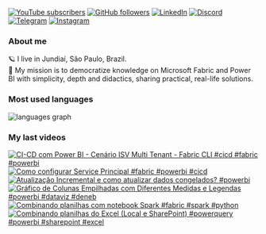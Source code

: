 [![YouTube subscribers](https://img.shields.io/youtube/channel/subscribers/UCst_4Wi9DkGAc28uEPlHHHw?style=flat&logo=youtube&logoColor=ff0000&colorA=2E3440&colorB=FFFFFF)](https://www.youtube.com/@alisonpezzott?sub_confirmation=1)
[![GitHub followers](https://img.shields.io/github/followers/alisonpezzott?style=flat&logo=github&logoColor=ffffff&colorA=2E3440&colorB=FFFFFF)](https://github.com/alisonpezzott)
[![LinkedIn](https://custom-icon-badges.demolab.com/badge/LinkedIn-0A66C2?logo=linkedin-white&logoColor=fff)](https://linkedin.com/in/alisonpezzott)
[![Discord](https://img.shields.io/badge/Discord-%235865F2.svg?&logo=discord&logoColor=white)](https://discord.gg/sJTDvWz9sM)
[![Telegram](https://img.shields.io/badge/Telegram-2CA5E0?logo=telegram&logoColor=white)](https://t.me/alisonpezzott)
[![Instagram](https://img.shields.io/badge/Instagram-%23E4405F.svg?logo=Instagram&logoColor=white)](https://instagram.com/alisonpezzott)  

### About me  

🪐 I live in Jundiaí, São Paulo, Brazil.  
🚀 My mission is to democratize knowledge on Microsoft Fabric and Power BI with simplicity, depth and didactics, sharing practical, real-life solutions.  

### Most used languages  

<div align="left">
  <img 
    src="https://github-readme-stats.vercel.app/api/top-langs?username=alisonpezzott&locale=en&hide_title=true&layout=compact&theme=nord&langs_count=10&hide_border=true&order=2&hide=roff,Batchfile&card_width=800" 
    alt="languages graph"
  />
</div>  

### My last videos  

<!-- BEGIN YOUTUBE-CARDS -->
[![CI-CD com Power BI -  Cenário  ISV Multi Tenant -  Fabric CLI #cicd #fabric #powerbi](https://ytcards.demolab.com/?id=_N013PdT95w&title=CI-CD+com+Power+BI+-++Cen%C3%A1rio++ISV+Multi+Tenant+-++Fabric+CLI+%23cicd+%23fabric+%23powerbi&lang=en&timestamp=1744668005&background_color=%230d1117&title_color=%23ffffff&stats_color=%23dedede&max_title_lines=2&width=250&border_radius=5 "CI-CD com Power BI -  Cenário  ISV Multi Tenant -  Fabric CLI #cicd #fabric #powerbi")](https://www.youtube.com/watch?v=_N013PdT95w)
[![Como configurar Service Principal #fabric #powerbi #cicd](https://ytcards.demolab.com/?id=IFp1Aingnmw&title=Como+configurar+Service+Principal+%23fabric+%23powerbi+%23cicd&lang=en&timestamp=1744581822&background_color=%230d1117&title_color=%23ffffff&stats_color=%23dedede&max_title_lines=2&width=250&border_radius=5 "Como configurar Service Principal #fabric #powerbi #cicd")](https://www.youtube.com/watch?v=IFp1Aingnmw)
[![Atualização Incremental e como atualizar dados congelados? #powerbi](https://ytcards.demolab.com/?id=73WLAd7-VVo&title=Atualiza%C3%A7%C3%A3o+Incremental+e+como+atualizar+dados+congelados%3F+%23powerbi&lang=en&timestamp=1743458412&background_color=%230d1117&title_color=%23ffffff&stats_color=%23dedede&max_title_lines=2&width=250&border_radius=5 "Atualização Incremental e como atualizar dados congelados? #powerbi")](https://www.youtube.com/watch?v=73WLAd7-VVo)
[![Gráfico de Colunas Empilhadas com Diferentes Medidas e Legendas #powerbi #dataviz #deneb](https://ytcards.demolab.com/?id=D6iogHpq-G4&title=Gr%C3%A1fico+de+Colunas+Empilhadas+com+Diferentes+Medidas+e+Legendas+%23powerbi+%23dataviz+%23deneb&lang=en&timestamp=1743160688&background_color=%230d1117&title_color=%23ffffff&stats_color=%23dedede&max_title_lines=2&width=250&border_radius=5 "Gráfico de Colunas Empilhadas com Diferentes Medidas e Legendas #powerbi #dataviz #deneb")](https://www.youtube.com/watch?v=D6iogHpq-G4)
[![Combinando planilhas com notebook Spark #fabric #spark #python](https://ytcards.demolab.com/?id=K0lYetELebs&title=Combinando+planilhas+com+notebook+Spark+%23fabric+%23spark+%23python&lang=en&timestamp=1743069863&background_color=%230d1117&title_color=%23ffffff&stats_color=%23dedede&max_title_lines=2&width=250&border_radius=5 "Combinando planilhas com notebook Spark #fabric #spark #python")](https://www.youtube.com/watch?v=K0lYetELebs)
[![Combinando planilhas do Excel (Local e SharePoint) #powerquery #powerbi #sharepoint #excel](https://ytcards.demolab.com/?id=44XFWv4N4nY&title=Combinando+planilhas+do+Excel+%28Local+e+SharePoint%29+%23powerquery+%23powerbi+%23sharepoint+%23excel&lang=en&timestamp=1742896827&background_color=%230d1117&title_color=%23ffffff&stats_color=%23dedede&max_title_lines=2&width=250&border_radius=5 "Combinando planilhas do Excel (Local e SharePoint) #powerquery #powerbi #sharepoint #excel")](https://www.youtube.com/watch?v=44XFWv4N4nY)
<!-- END YOUTUBE-CARDS -->
